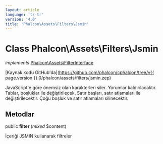 ```yaml
---
layout: article
language: 'tr-tr'
version: '4.0'
title: 'Phalcon\Assets\Filters\Jsmin'
---
```

# Class **Phalcon\Assets\Filters\Jsmin**

*implements* [Phalcon\Assets\FilterInterface](Phalcon_Assets_FilterInterface)

[Kaynak kodu GitHub'da](https://github.com/phalcon/cphalcon/tree/v{{ page.version }}.0/phalcon/assets/filters/jsmin.zep)

JavaScript'e göre önemsiz olan karakterleri siler. Yorumlar kaldırılacaktır. Tablar, boşluklar ile değiştirilecek. Satır başları, satır atlamaları ile değiştirilecektir. Çoğu boşluk ve satır atlamaları silinecektir.

## Metodlar

public **filter** (*mixed* $content)

İçeriği JSMIN kullanarak filtreler